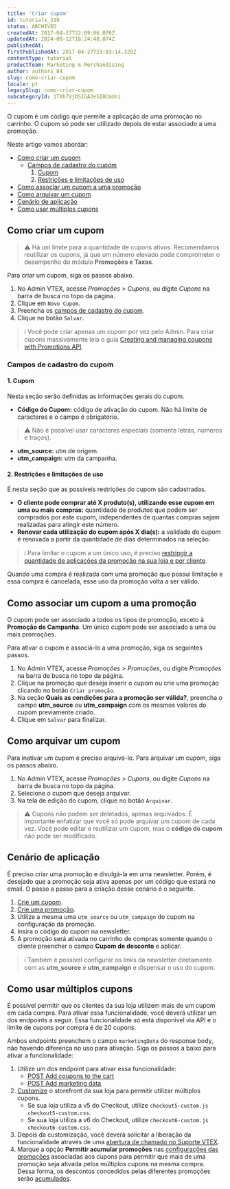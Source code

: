 ```yaml
---
title: 'Criar cupom'
id: tutorials_319
status: ARCHIVED
createdAt: 2017-04-27T22:09:06.076Z
updatedAt: 2024-08-12T18:24:48.074Z
publishedAt: 
firstPublishedAt: 2017-04-27T23:03:14.329Z
contentType: tutorial
productTeam: Marketing & Merchandising
author: authors_84
slug: como-criar-cupom
locale: pt
legacySlug: como-criar-cupom
subcategoryId: 1TXh7VjDSIGA2eSI0CmUsi
---
```


O cupom é um código que permite a aplicação de uma promoção no carrinho. O cupom só pode ser utilizado depois de estar associado a uma promoção.

Neste artigo vamos abordar:

- [Como criar um cupom](#como-criar-um-cupom)
  - [Campos de cadastro do cupom](#campos-de-cadastro-do-cupom)
    1. [Cupom](#cupom)
    2. [Restrições e limitações de uso](#restricoes-e-limitacoes-de-uso)
- [Como associar um cupom a uma promoção](#como-associar-um-cupom-a-uma-promocao)
- [Como arquivar um cupom](#como-arquivar-um-cupom)
- [Cenário de aplicação](#cenario-de-aplicacao)
- [Como usar múltiplos cupons](#como-usar-multiplos-cupons)

## Como criar um cupom

>⚠️ Há um limite para a quantidade de cupons ativos. Recomendamos reutilizar os cupons,  já que um número elevado pode comprometer o desempenho do módulo **Promoções e Taxas**.

Para criar um cupom, siga os passos abaixo.

1. No Admin VTEX, acesse *Promoções > Cupons*, ou digite *Cupons* na barra de busca no topo da página.
2. Clique em `Novo Cupom`.
3. Preencha os [campos de cadastro do cupom](#campos-de-cadastro-do-cupom).
4. Clique no botão `Salvar`.

>ℹ️ Você pode criar apenas um cupom por vez pelo Admin. Para criar cupons massivamente leia o guia [Creating and managing coupons with Promotions API](https://developers.vtex.com/vtex-rest-api/docs/creating-and-managing-coupons-with-promotions-api).

### Campos de cadastro do cupom

#### 1. Cupom

Nesta seção serão definidas as informações gerais do cupom.

- **Código do Cupom:** código de ativação do cupom. Não há limite de caracteres e o campo é obrigatório.

>⚠️ Não é possível usar caracteres especiais (somente letras, números e traços).

- **utm_source:** utm de origem.
- **utm_campaign:** utm da campanha.

#### 2. Restrições e limitações de uso

É nesta seção que as possíveis restrições do cupom são cadastradas.

- **O cliente pode comprar até X produto(s), utilizando esse cupom em uma ou mais compras:** quantidade de produtos que podem ser comprados por este cupom, independentes de quantas compras sejam realizadas para atingir este número.
- **Renovar cada utilização do cupom após X dia(s):**  a validade do cupom é renovada a partir da quantidade de dias determinados na seleção.

>ℹ️ Para limitar o cupom a um único uso, é preciso [restringir a quantidade de aplicações da promoção na sua loja e por cliente](https://help.vtex.com/pt/tutorial/promocao-regular--tutorials_327#4-restricoes-e-limitacoes-de-uso).

Quando uma compra é realizada com uma promoção que possui limitação e essa compra é cancelada, esse uso da promoção volta a ser válido.

## Como associar um cupom a uma promoção

O cupom pode ser associado a todos os tipos de promoção, exceto à **Promoção de Campanha**. Um único cupom pode ser associado a uma ou mais promoções.

Para ativar o cupom e associá-lo a uma promoção, siga os seguintes passos.

1. No Admin VTEX, acesse *Promoções > Promoções*, ou digite *Promoções* na barra de busca no topo da página.
2. Clique na promoção que deseja inserir o cupom ou crie uma promoção clicando no botão `Criar promoção`.
3. Na seção **Quais as condições para a promoção ser válida?**, preencha o campo **utm_source** ou **utm_campaign** com os mesmos valores do cupom previamente criado.
4. Clique em `Salvar` para finalizar.

## Como arquivar um cupom

Para inativar um cupom é preciso arquivá-lo. Para arquivar um cupom, siga os passos abaixo.

1. No Admin VTEX, acesse *Promoções > Cupons*, ou digite *Cupons* na barra de busca no topo da página.
2. Selecione o cupom que deseja arquivar.
3. Na tela de edição do cupom, clique no botão `Arquivar`.

>⚠️ Cupons não podem ser deletados, apenas arquivados. É importante enfatizar que você só pode arquivar um cupom de cada vez. Você pode editar e reutilizar um cupom, mas o **código do cupom** não pode ser modificado.

## Cenário de aplicação

É preciso criar uma promoção e divulgá-la em uma newsletter. Porém, é desejado que a promoção seja ativa apenas por um código que estará no email. O passo a passo para a criação desse cenário é o seguinte.

1. [Crie um cupom](#como-criar-um-cupom).
2. [Crie uma promoção](https://help.vtex.com/pt/tutorial/como-criar-promocoes--tutorials_320).
3. Utilize a mesma uma `utm_source` ou `utm_campaign` do cupom na configuração da promoção.
4. Insira o código do cupom na newsletter.
5. A promoção será ativada no carrinho de compras somente quando o cliente preencher o campo **Cupom de desconto** e aplicar.

>ℹ️ Também é possível configurar os links da newsletter diretamente com as **utm_source** e **utm_campaign** e dispensar o uso do cupom.

## Como usar múltiplos cupons

É possível permitir que os clientes da sua loja utilizem mais de um cupom em cada compra. Para ativar essa funcionalidade, você deverá utilizar um dos endpoints a seguir. Essa funcionalidade só está disponível via API e o limite de cupons por compra é de 20 cupons.

Ambos endpoints preenchem o campo `marketingData` do response body, não havendo diferença no uso para ativação. Siga os passos a baixo para ativar a funcionalidade:

1. Utilize um dos endpoint para ativar essa funcionalidade:
   - [POST Add coupons to the cart](https://developers.vtex.com/docs/api-reference/checkout-api#post-/api/checkout/pub/orderForm/-orderFormId-/coupons)
   - [POST Add marketing data](https://developers.vtex.com/docs/api-reference/checkout-api#post-/api/checkout/pub/orderForm/-orderFormId-/attachments/marketingData)
2. [Customize](https://developers.vtex.com/docs/guides/checkout-customization-guide#customizing-checkout-ui-admin-vtex) o storefront da sua loja para permitir utilizar múltiplos cupons.
   - Se sua loja utiliza a v5 do Checkout, utilize `checkout5-custom.js checkout5-custom.css`.
   - Se sua loja utiliza a v6 do Checkout, utilize `checkout6-custom.js checkout6-custom.css`.
3. Depois da customização, você deverá solicitar a liberação da funcionalidade através de uma [abertura de chamado no Suporte VTEX](https://help.vtex.com/pt/tutorial/abrir-chamados-para-o-suporte-vtex--16yOEqpO32UQYygSmMSSAM).
4. Marque a opção <i class="fas fa-check-square"></i> **Permitir acumular promoções** nas [configurações das promoções](https://help.vtex.com/pt/tracks/promocoes--6asfF1vFYiZgTQtOzwJchR/7FjbeZdE2KMwk5L1t98pZI#4-restricoes-e-limitacoes-de-uso) associadas aos cupons para permitir que mais de uma promoção seja ativada pelos múltiplos cupons na mesma compra. Dessa forma, os descontos concedidos pelas diferentes promoções serão [acumulados](https://help.vtex.com/pt/tutorial/entendendo-a-concorrencia-de-promocoes--tutorials_2270#acumular).
